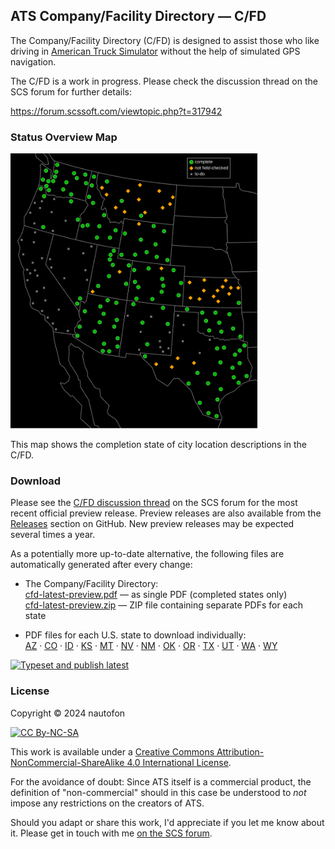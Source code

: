 ## ATS Company/Facility Directory — C/FD

The Company/Facility Directory (C/FD) is designed to assist those who like
driving in [American Truck Simulator](https://americantrucksimulator.com/)
without the help of simulated GPS navigation.

The C/FD is a work in progress. Please check the discussion thread on the
SCS forum for further details:

https://forum.scssoft.com/viewtopic.php?t=317942

### Status Overview Map

<a href="https://github.com/nautofon/cfd/blob/main/status%20map%20C:FD.svg"><img src="https://github.com/nautofon/cfd/raw/main/status%20map%20C%3AFD.svg?sanitize=true" height="440" alt="Status map C/FD" /></a>

This map shows the completion state of city location descriptions in the C/FD.

### Download

Please see the [C/FD discussion thread](https://forum.scssoft.com/viewtopic.php?t=317942)
on the SCS forum for the most recent official preview release.
Preview releases are also available from the
[Releases](https://github.com/nautofon/cfd/releases) section on GitHub.
New preview releases may be expected several times a year.

As a potentially more up-to-date alternative, the following files are automatically generated after every change:

* The Company/Facility Directory:  
    [cfd-latest-preview.pdf](https://nautofon.github.io/cfd/cfd-latest-preview.pdf)
    — as single PDF (completed states only)  
    [cfd-latest-preview.zip](https://nautofon.github.io/cfd/cfd-latest-preview.zip)
    — ZIP file containing separate PDFs for each state

* PDF files for each U.S. state to download individually:  
    [AZ](https://nautofon.github.io/cfd/cfd-latest-preview-az.pdf)
    · [CO](https://nautofon.github.io/cfd/cfd-latest-preview-co.pdf)
    · [ID](https://nautofon.github.io/cfd/cfd-latest-preview-id.pdf)
    · [KS](https://nautofon.github.io/cfd/cfd-latest-preview-ks.pdf)
    · [MT](https://nautofon.github.io/cfd/cfd-latest-preview-mt.pdf)
    · [NV](https://nautofon.github.io/cfd/cfd-latest-preview-nv.pdf)
    · [NM](https://nautofon.github.io/cfd/cfd-latest-preview-nm.pdf)
    · [OK](https://nautofon.github.io/cfd/cfd-latest-preview-ok.pdf)
    · [OR](https://nautofon.github.io/cfd/cfd-latest-preview-or.pdf)
    · [TX](https://nautofon.github.io/cfd/cfd-latest-preview-tx.pdf)
    · [UT](https://nautofon.github.io/cfd/cfd-latest-preview-ut.pdf)
    · [WA](https://nautofon.github.io/cfd/cfd-latest-preview-wa.pdf)
    · [WY](https://nautofon.github.io/cfd/cfd-latest-preview-wy.pdf)

[![Typeset and publish latest](https://github.com/nautofon/cfd/actions/workflows/publish.yml/badge.svg)](https://github.com/nautofon/cfd/actions/workflows/publish.yml)

### License

Copyright © 2024 nautofon

[![CC By-NC-SA](https://i.creativecommons.org/l/by-nc-sa/4.0/88x31.png)](http://creativecommons.org/licenses/by-nc-sa/4.0/)

This work is available under a [Creative Commons Attribution-NonCommercial-ShareAlike 4.0 International License](http://creativecommons.org/licenses/by-nc-sa/4.0/).

For the avoidance of doubt: Since ATS itself is a commercial product,
the definition of "non-commercial" should in this case be understood
to *not* impose any restrictions on the creators of ATS.

Should you adapt or share this work, I'd appreciate if you let me know
about it. Please get in touch with me
[on the SCS forum](https://forum.scssoft.com/viewtopic.php?t=317942).

<!--
#### Limitations of the license's applicability

Copyright and database law has some statutory exceptions (that may
differ by jurisdiction). If the law says whatever you want to do is
allowed, then obviously licenses needn't bother you. You do still need
to have legal reasoning though.

As you will have noticed, the C/FD largely constitutes a recording of
*facts*. Since copyright only protects *creative* activities, facts are
not copyrighted. However, the way in which the facts are systematically
presented in the C/FD *is* the result of a creative effort which also
has taken a significant investment of time to assemble. As such, the
C/FD *is* covered by copyright and related rights, even though the
pure facts it describes are not.

To free yourself from any C/FD license issues, you could always create
your own *truly independent* description of those facts, i.e. without
using or referencing the C/FD at all. Such independent works *will*
differ from each other in ways easy to detect for an expert. So it would
be possible to tell whether you copied from the C/FD (and are thus bound
by the CC By-NC-SA license terms), or whether your work is in fact the
result of an independent creative effort.

In 2022, I've made some of the content which later was added to the C/FD
available for reuse elsewhere. That content might perhaps be a possible
starting point for such an independent work. It still remains available
today under a slightly less restrictive license, but it's not maintained
by me and will likely become increasingly outdated as time passes. See
["User:Nautofon" on Fandom](https://truck-simulator.fandom.com/wiki/User:Nautofon)
for details.

Finally, if nothing else fits, asking me for an individual exception may
be a viable option. Feel free to get in touch.
-->
